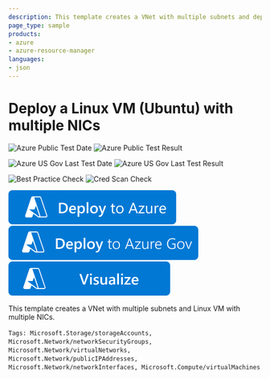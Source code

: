 ```yaml
---
description: This template creates a VNet with multiple subnets and deploys a Ubuntu VM with multiple NICs
page_type: sample
products:
- azure
- azure-resource-manager
languages:
- json
---
```

# Deploy a Linux VM (Ubuntu) with multiple NICs

![Azure Public Test Date](https://azurequickstartsservice.blob.core.windows.net/badges/quickstarts/microsoft.compute/vm-multiple-nics-linux/PublicLastTestDate.svg)
![Azure Public Test Result](https://azurequickstartsservice.blob.core.windows.net/badges/quickstarts/microsoft.compute/vm-multiple-nics-linux/PublicDeployment.svg)

![Azure US Gov Last Test Date](https://azurequickstartsservice.blob.core.windows.net/badges/quickstarts/microsoft.compute/vm-multiple-nics-linux/FairfaxLastTestDate.svg)
![Azure US Gov Last Test Result](https://azurequickstartsservice.blob.core.windows.net/badges/quickstarts/microsoft.compute/vm-multiple-nics-linux/FairfaxDeployment.svg)

![Best Practice Check](https://azurequickstartsservice.blob.core.windows.net/badges/quickstarts/microsoft.compute/vm-multiple-nics-linux/BestPracticeResult.svg)
![Cred Scan Check](https://azurequickstartsservice.blob.core.windows.net/badges/quickstarts/microsoft.compute/vm-multiple-nics-linux/CredScanResult.svg)

[![Deploy To Azure](https://raw.githubusercontent.com/Azure/azure-quickstart-templates/master/1-CONTRIBUTION-GUIDE/images/deploytoazure.svg?sanitize=true)](https://portal.azure.com/#create/Microsoft.Template/uri/https%3A%2F%2Fraw.githubusercontent.com%2FAzure%2Fazure-quickstart-templates%2Fmaster%2Fquickstarts%2Fmicrosoft.compute%2Fvm-multiple-nics-linux%2Fazuredeploy.json)
[![Deploy To Azure US Gov](https://raw.githubusercontent.com/Azure/azure-quickstart-templates/master/1-CONTRIBUTION-GUIDE/images/deploytoazuregov.svg?sanitize=true)](https://portal.azure.us/#create/Microsoft.Template/uri/https%3A%2F%2Fraw.githubusercontent.com%2FAzure%2Fazure-quickstart-templates%2Fmaster%2Fquickstarts%2Fmicrosoft.compute%2Fvm-multiple-nics-linux%2Fazuredeploy.json)
[![Visualize](https://raw.githubusercontent.com/Azure/azure-quickstart-templates/master/1-CONTRIBUTION-GUIDE/images/visualizebutton.svg?sanitize=true)](http://armviz.io/#/?load=https%3A%2F%2Fraw.githubusercontent.com%2FAzure%2Fazure-quickstart-templates%2Fmaster%2Fquickstarts%2Fmicrosoft.compute%2Fvm-multiple-nics-linux%2Fazuredeploy.json)

This template creates a VNet with multiple subnets and Linux VM with multiple NICs.

`Tags: Microsoft.Storage/storageAccounts, Microsoft.Network/networkSecurityGroups, Microsoft.Network/virtualNetworks, Microsoft.Network/publicIPAddresses, Microsoft.Network/networkInterfaces, Microsoft.Compute/virtualMachines`
